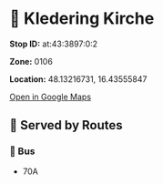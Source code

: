 # 🚉 Kledering Kirche


**Stop ID:** at:43:3897:0:2

**Zone:** 0106

**Location:** 48.13216731, 16.43555847

[Open in Google Maps](https://www.google.com/maps?q=48.13216731,16.43555847)

## 🚆 Served by Routes

### 🚌 Bus
- 70A